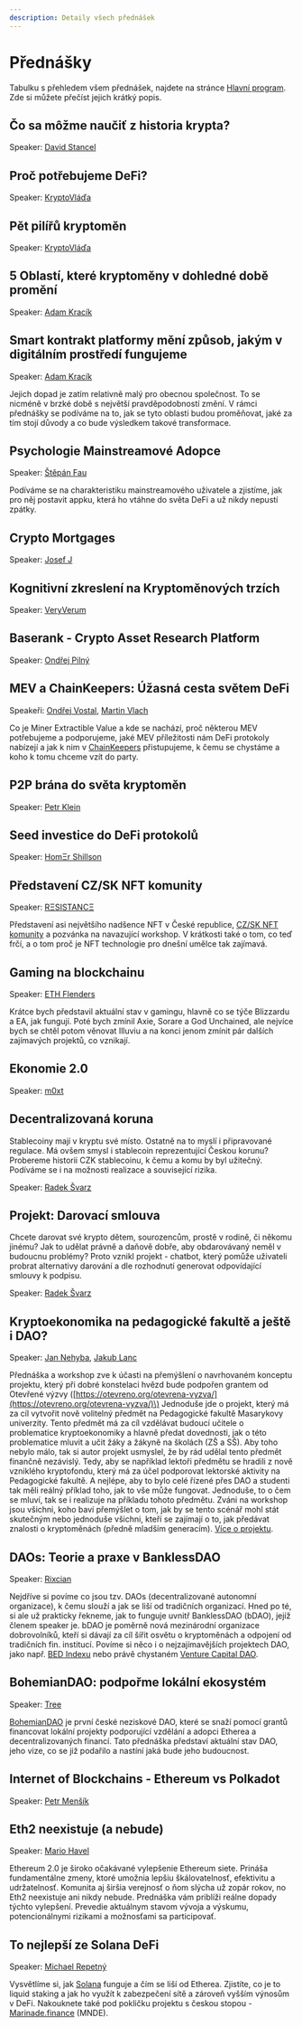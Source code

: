 ```yaml
---
description: Detaily všech přednášek
---
```


# Přednášky

Tabulku s přehledem všem přednášek, najdete na stránce [Hlavní program](./). Zde si můžete přečíst jejich krátký popis.

## Čo sa môžme naučiť z historia krypta?

Speaker: [David Stancel](../prednasejici.md#david-stancel)

## Proč potřebujeme DeFi?

Speaker: [KryptoVláďa](../prednasejici.md#kryptovlada)

## Pět pilířů kryptoměn

Speaker: [KryptoVláďa](../prednasejici.md#kryptovlada)

## 5 Oblastí, které kryptoměny v dohledné době promění

Speaker: [Adam Kracík](../prednasejici.md#adam-kracik)

## Smart kontrakt platformy mění způsob, jakým v digitálním prostředí fungujeme

Speaker: [Adam Kracík](../prednasejici.md#adam-kracik)

Jejich dopad je zatím relativně malý pro obecnou společnost. To se nicméně v brzké době s největší pravděpodobností změní. V rámci přednášky se podíváme na to, jak se tyto oblasti budou proměňovat, jaké za tím stojí důvody a co bude výsledkem takové transformace.

## **Psychologie Mainstreamové Adopce**

Speaker: [Štěpán Fau](https://ethbrno.gwei.cz/prednasejici#stepan-fau)

Podíváme se na charakteristiku mainstreamového uživatele a zjistíme, jak pro něj postavit appku, která ho vtáhne do světa DeFi a už nikdy nepustí zpátky.

## Crypto Mortgages

Speaker: [Josef J](https://ethbrno.gwei.cz/prednasejici#josef-j)

## Kognitivní zkreslení na Kryptoměnových trzích

Speaker: [VeryVerum](../prednasejici.md#veryverum)

## Baserank - Crypto Asset Research Platform

Speaker: [Ondřej Pilný](../prednasejici.md#ondrej-pilny)

## MEV a ChainKeepers: Úžasná cesta světem DeFi

Speakeři: [Ondřej Vostal](../prednasejici.md#ondrej-vostal), [Martin Vlach](../prednasejici.md#martin-vlach)

Co je Miner Extractible Value a kde se nachází, proč některou MEV potřebujeme a podporujeme, jaké MEV příležitosti nám DeFi protokoly nabízejí a jak k nim v [ChainKeepers](https://www.chainkeepers.io/) přistupujeme, k čemu se chystáme a koho k tomu chceme vzít do party.

## P2P brána do světa kryptoměn

Speaker: [Petr Klein](../prednasejici.md#petr-klein)

## **Seed investice do DeFi protokolů**

Speaker: [HomΞr Shillson](../prednasejici.md#homksr-shillson)

## Představení CZ/SK NFT komunity

Speaker: [RΞSISTANCΞ](../prednasejici.md#rkssistancks)

Představení asi největšího nadšence NFT v České republice, [CZ/SK NFT komunity](https://discord.gg/KDDz6GCG) a pozvánka na navazující workshop. V krátkosti také o tom, co teď frčí, a o tom proč je NFT technologie pro dnešní umělce tak zajímavá.

## Gaming na blockchainu

Speaker: [ETH Flenders](../prednasejici.md#eth-flenders)

Krátce bych představil aktuální stav v gamingu, hlavně co se týče Blizzardu a EA, jak fungují. Poté bych zmínil Axie, Sorare a God Unchained, ale nejvíce bych se chtěl potom věnovat Illuviu a na konci jenom zmínit pár dalších zajímavých projektů, co vznikají.

## Ekonomie 2.0

Speaker: [m0xt](../prednasejici.md#m-0-xt)

## Decentralizovaná koruna

Stablecoiny mají v kryptu své místo. Ostatně na to myslí i připravované regulace. Má ovšem smysl i stablecoin reprezentující Českou korunu? Probereme historii CZK stablecoinu, k čemu a komu by byl užitečný. Podíváme se i na možnosti realizace a související rizika.

Speaker: [Radek Švarz](../prednasejici.md#radek-svarz)

## Projekt: Darovací smlouva

Chcete darovat své krypto dětem, sourozencům, prostě v rodině, či někomu jinému? Jak to udělat právně a daňově dobře, aby obdarovávaný neměl v budoucnu problémy? Proto vznikl projekt - chatbot, který pomůže uživateli probrat alternativy darování a dle rozhodnutí generovat odpovídající smlouvy k podpisu.

Speaker: [Radek Švarz](../prednasejici.md#radek-svarz)

## Kryptoekonomika na pedagogické fakultě a ještě i DAO?

Speaker: [Jan Nehyba](../prednasejici.md#jan-nehyba), [Jakub Lanc](../prednasejici.md#jakub-lanc)

Přednáška a workshop zve k účasti na přemýšlení o navrhovaném konceptu projektu, který při dobré konstelaci hvězd bude podpořen grantem od Otevřené výzvy \([https://otevreno.org/otevrena-vyzva/](https://otevreno.org/otevrena-vyzva/)\) Jednoduše jde o projekt, který má za cíl vytvořit nově volitelný předmět na Pedagogické fakultě Masarykovy univerzity. Tento předmět má za cíl vzdělávat budoucí učitele o problematice kryptoekonomiky a hlavně předat dovednosti, jak o této problematice mluvit a učit žáky a žákyně na školách \(ZŠ a SŠ\). Aby toho nebylo málo, tak si autor projekt usmyslel, že by rád udělal tento předmět finančně nezávislý. Tedy, aby se například lektoři předmětu se hradili z nově vzniklého kryptofondu, který má za účel podporovat lektorské aktivity na Pedagogické fakultě. A nejlépe, aby to bylo celé řízené přes DAO a studenti tak měli reálný příklad toho, jak to vše může fungovat. Jednoduše, to o čem se mluví, tak se i realizuje na příkladu tohoto předmětu. Zváni na workshop jsou všichni, koho baví přemýšlet o tom, jak by se tento scénář mohl stát skutečným nebo jednoduše všichni, kteří se zajímají o to, jak předávat znalosti o kryptoměnách \(předně mladším generacím\). [Více o projektu](https://miro.com/app/board/o9J_lt9BzOE=/?invite_link_id=925805194630).

## DAOs: Teorie a praxe v BanklessDAO

Speaker: [Rixcian](../prednasejici.md#rixcian)

Nejdříve si povíme co jsou tzv. DAOs \(decentralizované autonomní organizace\), k čemu slouží a jak se liší od tradičních organizací. Hned po té, si ale už prakticky řekneme, jak to funguje uvnitř BanklessDAO \(bDAO\), jejíž členem speaker je. bDAO je poměrně nová mezinárodní organizace dobrovolníků, kteří si dávají za cíl šířit osvětu o kryptoměnách a odpojení od tradičních fin. institucí. Povíme si něco i o nejzajímavějších projektech DAO, jako např. [BED Indexu](https://www.coingecko.com/en/coins/bankless-bed-index) nebo právě chystaném [Venture Capital DAO](https://forum.bankless.community/t/bankless-vc-dao-aka-fight-club-proposal/1432).

## BohemianDAO: podpořme lokální ekosystém

Speaker: [Tree](../prednasejici.md#tree)

[BohemianDAO](http://bohemiandao.cz/) je první české neziskové DAO, které se snaží pomocí grantů financovat lokální projekty podporující vzdělání a adopci Etherea a decentralizovaných financí. Tato přednáška představí aktuální stav DAO, jeho vize, co se již podařilo a nastíní jaká bude jeho budoucnost.

## Internet of Blockchains - Ethereum vs Polkadot

Speaker: [Petr Menšík](../prednasejici.md#petr-mensik)

## Eth2 neexistuje \(a nebude\)

Speaker: [Mario Havel](https://ethbrno.gwei.cz/prednasejici#mario-havel)

Ethereum 2.0 je široko očakávané vylepšenie Ethereum siete. Prináša fundamentálne zmeny, ktoré umožnia lepšiu škálovatelnosť, efektivitu a udržatelnosť. Komunita aj širšia verejnosť o ňom slýcha už zopár rokov, no Eth2 neexistuje ani nikdy nebude. Prednáška vám priblíži reálne dopady týchto vylepšení. Prevedie aktuálnym stavom vývoja a výskumu, potencionálnymi rizikami a možnosťami sa participovať.

## To nejlepší ze Solana DeFi

Speaker: [Michael Repetný](../prednasejici.md#michael-repetny)

Vysvětlíme si, jak [Solana](https://solana.com/) funguje a čím se liší od Etherea. Zjistíte, co je to liquid staking a jak ho využít k zabezpečení sítě a zároveň vyšším výnosům v DeFi. Nakouknete také pod pokličku projektu s českou stopou - [Marinade.finance](https://marinade.finance/) \(MNDE\).

